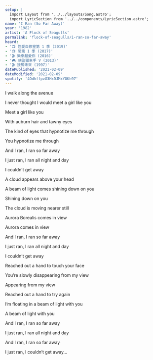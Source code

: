 ```yaml
---
setup: |
  import Layout from '../../layouts/Song.astro';
  import LyricSection from '../../components/LyricSection.astro';
name: 'I Ran (So Far Away)'
year: '1982'
artist: 'A Flock of Seagulls'
permalink: 'flock-of-seagulls/i-ran-so-far-away'
heard:
- '📺 性愛自修室第 1 季 (2019)'
- '📺 闇第 1 季 (2017)'
- '🎬 樂來越愛你 (2016)'
- '🎮 俠盜獵車手 V (2013)'
- '🎬 接觸未來 (1997)'
datePublished: '2021-02-09'
dateModified: '2021-02-09'
spotify: '4OdhffpvG3HxDJMxYOKh97'
---
```


<LyricSection>

I walk along the avenue

I never thought I would meet a girl like you

Meet a girl like you

</LyricSection>

<LyricSection>

With auburn hair and tawny eyes

The kind of eyes that hypnotize me through

You hypnotize me through

</LyricSection>

<LyricSection>

And I ran, I ran so far away

I just ran, I ran all night and day

I couldn&rsquo;t get away

</LyricSection>

<LyricSection>

A cloud appears above your head

A beam of light comes shining down on you

Shining down on you

</LyricSection>

<LyricSection>

The cloud is moving nearer still

Aurora Borealis comes in view

Aurora comes in view

</LyricSection>

<LyricSection>

And I ran, I ran so far away

I just ran, I ran all night and day

I couldn&rsquo;t get away

</LyricSection>

<LyricSection>

Reached out a hand to touch your face

You&rsquo;re slowly disappearing from my view

Appearing from my view

</LyricSection>

<LyricSection>

Reached out a hand to try again

I&rsquo;m floating in a beam of light with you

A beam of light with you

</LyricSection>

<LyricSection>

And I ran, I ran so far away

I just ran, I ran all night and day

</LyricSection>

<LyricSection>

And I ran, I ran so far away

I just ran, I couldn&rsquo;t get away...

</LyricSection>
